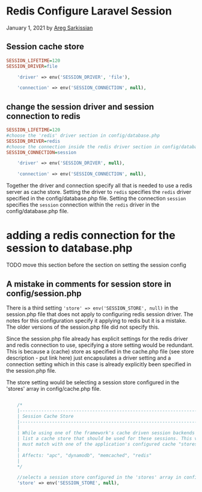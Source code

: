 # Redis Configure Laravel Session

January 1, 2021 by [Areg Sarkissian](https://aregsar.com/about)

## Session cache store

```ini
SESSION_LIFETIME=120
SESSION_DRIVER=file
```

```php
    'driver' => env('SESSION_DRIVER', 'file'),

    'connection' => env('SESSION_CONNECTION', null),
```

## change the session driver and session connection to redis

```ini
SESSION_LIFETIME=120
#choose the 'redis' driver section in config/database.php
SESSION_DRIVER=redis
#choose the connection inside the redis driver section in config/database.php
SESSION_CONNECTION=session
```

```php
    'driver' => env('SESSION_DRIVER', null),

    'connection' => env('SESSION_CONNECTION', null),
```

Together the driver and connection specify all that is needed to use a redis server as cache store.
Setting the driver to `redis` specifies the `redis` driver specified in the config/database.php file.
Setting the connection `session` specifies the `session` connection within the `redis` driver in the config/database.php file.

# adding a redis connection for the session to database.php

TODO move this section before the section on setting the session config

## A mistake in comments for session store in config/session.php

There is a third setting `'store' => env('SESSION_STORE', null)` in the session.php file that does not apply to configuring redis session driver. The notes for this configuration specify it applying to redis but it is a mistake. The older versions of the session.php file did not specify this.

Since the session.php file already has explicit settings for the redis driver and redis connection to use, specifying a store setting would be redundant. This is because a (cache) store as specified in the cache.php file (see store description - put link here) just encapsulates a driver setting and a connection setting which in this case is already explicitly been specified in the session.php file.

The store setting would be selecting a session store configured in the 'stores' array in config/cache.php file.

```php

    /*
    |--------------------------------------------------------------------------
    | Session Cache Store
    |--------------------------------------------------------------------------
    |
    | While using one of the framework's cache driven session backends (e.g SESSION_DRIVER=memchached) you may
    | list a cache store that should be used for these sessions. This value
    | must match with one of the application's configured cache "stores".
    |
    | Affects: "apc", "dynamodb", "memcached", "redis"
    |
    */

    //selects a session store configured in the 'stores' array in config/cache.php file
    'store' => env('SESSION_STORE', null),
```
